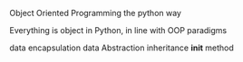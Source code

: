 Object Oriented Programming the python way

Everything is object in Python, in line with OOP paradigms

data encapsulation
data Abstraction
inheritance
__init__ method
